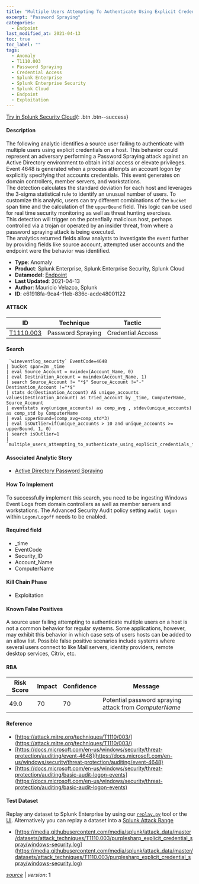 ```yaml
---
title: "Multiple Users Attempting To Authenticate Using Explicit Credentials"
excerpt: "Password Spraying"
categories:
  - Endpoint
last_modified_at: 2021-04-13
toc: true
toc_label: ""
tags:
  - Anomaly
  - T1110.003
  - Password Spraying
  - Credential Access
  - Splunk Enterprise
  - Splunk Enterprise Security
  - Splunk Cloud
  - Endpoint
  - Exploitation
---
```




[Try in Splunk Security Cloud](https://www.splunk.com/en_us/cyber-security.html){: .btn .btn--success}

#### Description

The following analytic identifies a source user failing to authenticate with multiple users using explicit credentials on a host. This behavior could represent an adversary performing a Password Spraying attack against an Active Directory environment to obtain initial access or elevate privileges. Event 4648 is generated when a process attempts an account logon by explicitly specifying that accounts credentials. This event generates on domain controllers, member servers, and workstations.\
The detection calculates the standard deviation for each host and leverages the 3-sigma statistical rule to identify an unusual number of users. To customize this analytic, users can try different combinations of the `bucket` span time and the calculation of the `upperBound` field. This logic can be used for real time security monitoring as well as threat hunting exercises.\
This detection will trigger on the potenfially malicious host, perhaps controlled via a trojan or operated by an insider threat, from where a password spraying attack is being executed.\
The analytics returned fields allow analysts to investigate the event further by providing fields like source account, attempted user accounts and the endpoint were the behavior was identified.

- **Type**: Anomaly
- **Product**: Splunk Enterprise, Splunk Enterprise Security, Splunk Cloud
- **Datamodel**: [Endpoint](https://docs.splunk.com/Documentation/CIM/latest/User/Endpoint)
- **Last Updated**: 2021-04-13
- **Author**: Mauricio Velazco, Splunk
- **ID**: e61918fa-9ca4-11eb-836c-acde48001122


#### ATT&CK

| ID          | Technique   | Tactic       |
| ----------- | ----------- |--------------|
| [T1110.003](https://attack.mitre.org/techniques/T1110/003/) | Password Spraying | Credential Access |


#### Search

```
 `wineventlog_security` EventCode=4648 
| bucket span=2m _time 
| eval Source_Account = mvindex(Account_Name, 0) 
| eval Destination_Account = mvindex(Account_Name, 1) 
| search Source_Account != "*$" Source_Account !="-" Destination_Account !="*$" 
| stats dc(Destination_Account) AS unique_accounts values(Destination_Account) as tried_account by _time, ComputerName, Source_Account 
| eventstats avg(unique_accounts) as comp_avg , stdev(unique_accounts) as comp_std by ComputerName 
| eval upperBound=(comp_avg+comp_std*3) 
| eval isOutlier=if(unique_accounts > 10 and unique_accounts >= upperBound, 1, 0) 
| search isOutlier=1 
| `multiple_users_attempting_to_authenticate_using_explicit_credentials_filter` 
```

#### Associated Analytic Story
* [Active Directory Password Spraying](/stories/active_directory_password_spraying)


#### How To Implement
To successfully implement this search, you need to be ingesting Windows Event Logs from domain controllers as well as member servers and workstations. The Advanced Security Audit policy setting `Audit Logon` within `Logon/Logoff` needs to be enabled.

#### Required field
* _time
* EventCode
* Security_ID
* Account_Name
* ComputerName


#### Kill Chain Phase
* Exploitation


#### Known False Positives
A source user failing attempting to authenticate multiple users on a host is not a common behavior for regular systems. Some applications, however, may exhibit this behavior in which case sets of users hosts can be added to an allow list. Possible false positive scenarios include systems where several users connect to like Mail servers, identity providers, remote desktop services, Citrix, etc.



#### RBA

| Risk Score  | Impact      | Confidence   | Message      |
| ----------- | ----------- |--------------|--------------|
| 49.0 | 70 | 70 | Potential password spraying attack from $ComputerName$ |



#### Reference

* [https://attack.mitre.org/techniques/T1110/003/](https://attack.mitre.org/techniques/T1110/003/)
* [https://docs.microsoft.com/en-us/windows/security/threat-protection/auditing/event-4648](https://docs.microsoft.com/en-us/windows/security/threat-protection/auditing/event-4648)
* [https://docs.microsoft.com/en-us/windows/security/threat-protection/auditing/basic-audit-logon-events](https://docs.microsoft.com/en-us/windows/security/threat-protection/auditing/basic-audit-logon-events)



#### Test Dataset
Replay any dataset to Splunk Enterprise by using our [`replay.py`](https://github.com/splunk/attack_data#using-replaypy) tool or the [UI](https://github.com/splunk/attack_data#using-ui).
Alternatively you can replay a dataset into a [Splunk Attack Range](https://github.com/splunk/attack_range#replay-dumps-into-attack-range-splunk-server)

* [https://media.githubusercontent.com/media/splunk/attack_data/master/datasets/attack_techniques/T1110.003/purplesharp_explicit_credential_spray/windows-security.log](https://media.githubusercontent.com/media/splunk/attack_data/master/datasets/attack_techniques/T1110.003/purplesharp_explicit_credential_spray/windows-security.log)



[*source*](https://github.com/splunk/security_content/tree/develop/detections/endpoint/multiple_users_attempting_to_authenticate_using_explicit_credentials.yml) \| *version*: **1**